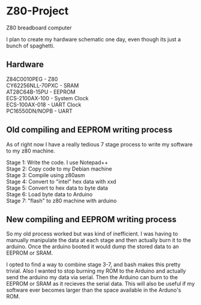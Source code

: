 # Z80-Project
Z80 breadboard computer

I plan to create my hardware schematic one day, even though its just a bunch of spaghetti.

## Hardware
Z84C0010PEG - Z80<br>
CY62256NLL-70PXC - SRAM<br>
AT28C64B-15PU - EEPROM<br>
ECS-2100AX-100 - System Clock<br>
ECS-100AX-018 - UART Clock<br>
PC16550DN/NOPB - UART<br>


## Old compiling and EEPROM writing process
As of right now I have a really tedious 7 stage process to write my software to my z80 machine.<br>

Stage 1: Write the code. I use Notepad++<br>
Stage 2: Copy code to my Debian machine<br>
Stage 3: Compile using z80asm<br>
Stage 4: Convert to "intel" hex data with xxd<br>
Stage 5: Convert to hex data to byte data<br>
Stage 6: Load byte data to Arduino<br>
Stage 7: "flash" to z80 machine with arduino<br>


## New compiling and EEPROM writing process
So my old process worked but was kind of inefficient. I was having to manually manipulate the data at each stage and then actually burn it to the arduino. Once the arduino booted it would dump the stored data to an EEPROM or SRAM.

I opted to find a way to combine stage 3-7, and bash makes this pretty trivial. Also I wanted to stop burning my ROM to the Arduino and actually send the arduino my data via serial. Then the Arduino can burn to the EEPROM or SRAM as it recieves the serial data. This will also be useful if my software ever becomes larger than the space available in the Arduno's ROM.
